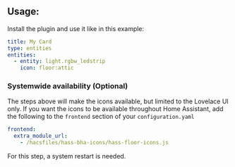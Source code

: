 ## Usage:

Install the plugin and use it like in this example:

```yaml
title: My Card
type: entities
entities:
  - entity: light.rgbw_ledstrip
    icon: floor:attic
```


### Systemwide availability (Optional)

The steps above will make the icons available, but limited to the Lovelace UI only. If you want the icons to be available throughout Home Assistant, add the following to the `frontend` section of your `configuration.yaml`

```yaml
frontend:
  extra_module_url:
    - /hacsfiles/hass-bha-icons/hass-floor-icons.js
```

For this step, a system restart is needed.
